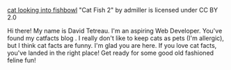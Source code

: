 [cat looking into fishbowl](https://live.staticflickr.com/3313/3481540500_c846c62863_b.jpg)
"Cat Fish 2" by admiller is licensed under CC BY 2.0


Hi there! My name is David Tetreau. I'm an aspiring Web Developer. You've found my catfacts blog . I really don't like to keep cats as pets (I'm allergic), but I think cat facts are funny. I'm glad you are here. If you love cat facts, you've landed in the right place! Get ready for some good old fashioned feline fun!

